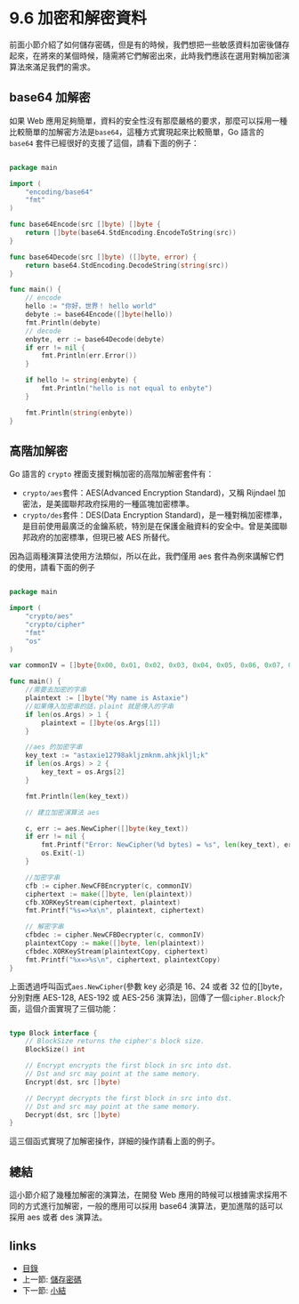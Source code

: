 # 9.6 加密和解密資料
前面小節介紹了如何儲存密碼，但是有的時候，我們想把一些敏感資料加密後儲存起來，在將來的某個時候，隨需將它們解密出來，此時我們應該在選用對稱加密演算法來滿足我們的需求。

## base64 加解密
如果 Web 應用足夠簡單，資料的安全性沒有那麼嚴格的要求，那麼可以採用一種比較簡單的加解密方法是`base64`，這種方式實現起來比較簡單，Go 語言的 `base64` 套件已經很好的支援了這個，請看下面的例子：

```Go

package main

import (
	"encoding/base64"
	"fmt"
)

func base64Encode(src []byte) []byte {
	return []byte(base64.StdEncoding.EncodeToString(src))
}

func base64Decode(src []byte) ([]byte, error) {
	return base64.StdEncoding.DecodeString(string(src))
}

func main() {
	// encode
	hello := "你好，世界！ hello world"
	debyte := base64Encode([]byte(hello))
	fmt.Println(debyte)
	// decode
	enbyte, err := base64Decode(debyte)
	if err != nil {
		fmt.Println(err.Error())
	}

	if hello != string(enbyte) {
		fmt.Println("hello is not equal to enbyte")
	}

	fmt.Println(string(enbyte))
}
```

## 高階加解密

Go 語言的 `crypto` 裡面支援對稱加密的高階加解密套件有：

- `crypto/aes`套件：AES(Advanced Encryption Standard)，又稱 Rijndael 加密法，是美國聯邦政府採用的一種區塊加密標準。
- `crypto/des`套件：DES(Data Encryption Standard)，是一種對稱加密標準，是目前使用最廣泛的金鑰系統，特別是在保護金融資料的安全中。曾是美國聯邦政府的加密標準，但現已被 AES 所替代。

因為這兩種演算法使用方法類似，所以在此，我們僅用 aes 套件為例來講解它們的使用，請看下面的例子

```Go

package main

import (
	"crypto/aes"
	"crypto/cipher"
	"fmt"
	"os"
)

var commonIV = []byte{0x00, 0x01, 0x02, 0x03, 0x04, 0x05, 0x06, 0x07, 0x08, 0x09, 0x0a, 0x0b, 0x0c, 0x0d, 0x0e, 0x0f}

func main() {
	//需要去加密的字串
	plaintext := []byte("My name is Astaxie")
	//如果傳入加密串的話，plaint 就是傳入的字串
	if len(os.Args) > 1 {
		plaintext = []byte(os.Args[1])
	}

	//aes 的加密字串
	key_text := "astaxie12798akljzmknm.ahkjkljl;k"
	if len(os.Args) > 2 {
		key_text = os.Args[2]
	}

	fmt.Println(len(key_text))

	// 建立加密演算法 aes

	c, err := aes.NewCipher([]byte(key_text))
	if err != nil {
		fmt.Printf("Error: NewCipher(%d bytes) = %s", len(key_text), err)
		os.Exit(-1)
	}

	//加密字串
	cfb := cipher.NewCFBEncrypter(c, commonIV)
	ciphertext := make([]byte, len(plaintext))
	cfb.XORKeyStream(ciphertext, plaintext)
	fmt.Printf("%s=>%x\n", plaintext, ciphertext)

	// 解密字串
	cfbdec := cipher.NewCFBDecrypter(c, commonIV)
	plaintextCopy := make([]byte, len(plaintext))
	cfbdec.XORKeyStream(plaintextCopy, ciphertext)
	fmt.Printf("%x=>%s\n", ciphertext, plaintextCopy)
}
```

上面透過呼叫函式`aes.NewCipher`(參數 key 必須是 16、24 或者 32 位的[]byte，分別對應 AES-128, AES-192 或 AES-256 演算法)，回傳了一個`cipher.Block`介面，這個介面實現了三個功能：

```Go

type Block interface {
	// BlockSize returns the cipher's block size.
	BlockSize() int

	// Encrypt encrypts the first block in src into dst.
	// Dst and src may point at the same memory.
	Encrypt(dst, src []byte)

	// Decrypt decrypts the first block in src into dst.
	// Dst and src may point at the same memory.
	Decrypt(dst, src []byte)
}
```
這三個函式實現了加解密操作，詳細的操作請看上面的例子。

## 總結
這小節介紹了幾種加解密的演算法，在開發 Web 應用的時候可以根據需求採用不同的方式進行加解密，一般的應用可以採用 base64 演算法，更加進階的話可以採用 aes 或者 des 演算法。


## links
   * [目錄](preface.md)
   * 上一節: [儲存密碼](09.5.md)
   * 下一節: [小結](09.7.md)
